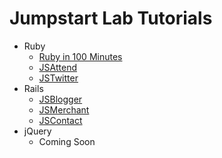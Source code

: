 # Jumpstart Lab Tutorials

* Ruby
  * [Ruby in 100 Minutes](ruby/rubyin100minutes/)
  * [JSAttend](ruby/jsattend/)
  * [JSTwitter](ruby/jstwitter/)
* Rails
  * [JSBlogger](rails/jsblogger/)
  * [JSMerchant](rails/jsmerchant/)
  * [JSContact](rails/jscontact/)
* jQuery
  * Coming Soon